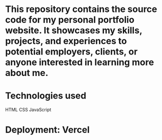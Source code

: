 # This repository contains the source code for my personal portfolio website. It showcases my skills, projects, and experiences to potential employers, clients, or anyone interested in learning more about me.
# Technologies used
HTML
CSS
JavaScript

# Deployment: Vercel


